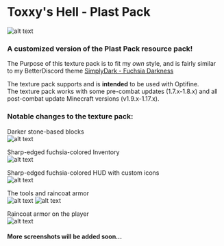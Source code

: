 # Toxxy's Hell - Plast Pack

![alt text](https://i.imgur.com/wvyx4Ga.png)  

### A customized version of the Plast Pack resource pack!  
The Purpose of this texture pack is to fit my *own* style, and is fairly similar to my BetterDiscord theme [SimplyDark - Fuchsia Darkness](https://github.com/ToxxyTheTrash/SimplyDarkFuchsiaDarkness)

The texture pack supports and is **intended** to be used with Optifine.  
The texture pack works with some pre-combat updates (1.7.x-1.8.x) and all post-combat update Minecraft versions (v1.9.x-1.17.x).

### Notable changes to the texture pack:  
Darker stone-based blocks  
![alt text](https://i.imgur.com/wCAyONT.png)  

Sharp-edged fuchsia-colored Inventory  
![alt text](https://i.imgur.com/Qg1f0kI.png)  

Sharp-edged fuchsia-colored HUD with custom icons    
![alt text](https://i.imgur.com/4ObF6VG.png)  

The tools and raincoat armor  
![alt text](https://i.imgur.com/7pQLITN.png) ![alt text](https://i.imgur.com/i9cI3t1.png)  

Raincoat armor on the player  
![alt text](https://i.imgur.com/nuXRoei.jpg)  

#### More screenshots will be added soon...

